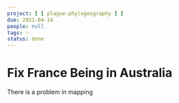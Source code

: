 ```yaml
---
project: [ [ plague-phylogeography ] ]
due: 2021-04-14
people: null
tags: ✨
status: done
---
```


# Fix France Being in Australia

There is a problem in mapping 